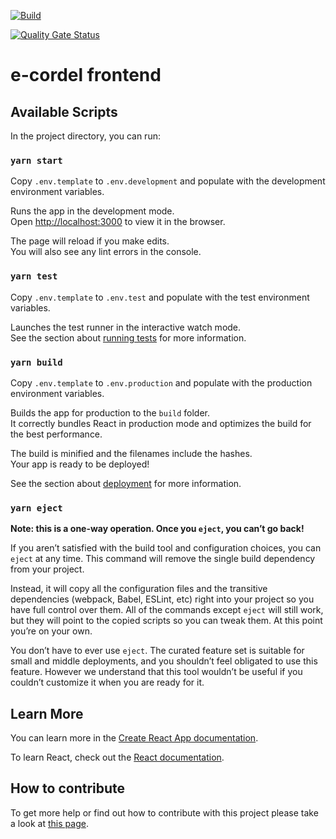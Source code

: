 [![Build](https://github.com/e-cordel/ecordel-frontend/actions/workflows/deploy.yml/badge.svg)](https://github.com/e-cordel/ecordel-frontend/actions/workflows/deploy.yml)

[![Quality Gate Status](https://sonarcloud.io/api/project_badges/measure?project=e-cordel_ecordel-frontend&metric=alert_status)](https://sonarcloud.io/dashboard?id=e-cordel_ecordel-frontend)

# e-cordel frontend

## Available Scripts

In the project directory, you can run:

### `yarn start`

Copy `.env.template` to `.env.development` and populate with the development environment variables.

Runs the app in the development mode.\
Open [http://localhost:3000](http://localhost:3000) to view it in the browser.

The page will reload if you make edits.\
You will also see any lint errors in the console.

### `yarn test`

Copy `.env.template` to `.env.test` and populate with the test environment variables.

Launches the test runner in the interactive watch mode.\
See the section about [running tests](https://facebook.github.io/create-react-app/docs/running-tests) for more information.

### `yarn build`

Copy `.env.template` to `.env.production` and populate with the production environment variables.

Builds the app for production to the `build` folder.\
It correctly bundles React in production mode and optimizes the build for the best performance.

The build is minified and the filenames include the hashes.\
Your app is ready to be deployed!

See the section about [deployment](https://facebook.github.io/create-react-app/docs/deployment) for more information.

### `yarn eject`

**Note: this is a one-way operation. Once you `eject`, you can’t go back!**

If you aren’t satisfied with the build tool and configuration choices, you can `eject` at any time. This command will remove the single build dependency from your project.

Instead, it will copy all the configuration files and the transitive dependencies (webpack, Babel, ESLint, etc) right into your project so you have full control over them. All of the commands except `eject` will still work, but they will point to the copied scripts so you can tweak them. At this point you’re on your own.

You don’t have to ever use `eject`. The curated feature set is suitable for small and middle deployments, and you shouldn’t feel obligated to use this feature. However we understand that this tool wouldn’t be useful if you couldn’t customize it when you are ready for it.

## Learn More

You can learn more in the [Create React App documentation](https://facebook.github.io/create-react-app/docs/getting-started).

To learn React, check out the [React documentation](https://reactjs.org/).

## How to contribute

To get more help or find out how to contribute with this project please take a look at [this page](http://www.ecordel.com.br/como-contribuir).
